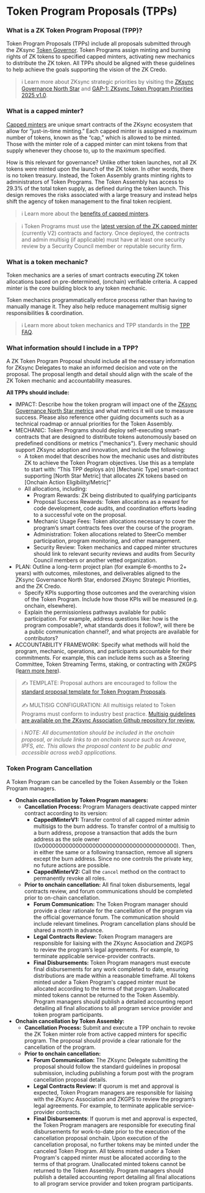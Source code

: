# Token Program Proposals (TPPs)

### What is a ZK Token Program Proposal (TPP)?

Token Program Proposals (TPPs) include all proposals submitted through the ZKsync [Token Governor](https://docs.google.com/document/d/1M2eq7oTw13XqEeVeBWcaDoBvmR-BdWRl3fYlFU8l-W4/edit?usp=sharing). Token Programs assign minting and burning rights of ZK tokens to specified capped minters, activating new mechanics to distribute the ZK token. All TPPs should be aligned with these guidelines to help achieve the goals supporting the vision of the ZK Credo.&#x20;

> ℹ️ Learn more about ZKsync strategic priorities by visiting the [ZKsync Governance North Star](https://docs.zknation.io/zk-nation/zksync-governance-system-north-star) and [GAP-1: ZKsync Token Program Priorities 2025 v1.0](https://vote.zknation.io/dao/proposal/13823050748058617424077595486689751986818771098977300222700522842013613046754?govId=eip155:324:0x496869a7575A1f907D1C5B1eca28e4e9E382afAb).

### What is a capped minter?

[Capped minters](https://docs.zknation.io/zk-token/zk-token#capped-minters) are unique smart contracts of the ZKsync ecosystem that allow for “just-in-time minting.” Each capped minter is assigned a maximum number of tokens, known as the “cap,” which is allowed to be minted. Those with the minter role of a capped minter can mint tokens from that supply whenever they choose to, up to the maximum specified.&#x20;

How is this relevant for governance? Unlike other token launches, not all ZK tokens were minted upon the launch of the ZK token. In other words, there is no token treasury. Instead, the Token Assembly grants minting rights to administrators of Token Programs. The Token Assembly has access to 29.3% of the total token supply, as defined during the token launch. This design removes the risks associated with a large treasury and instead helps shift the agency of token management to the final token recipient.

> ℹ️ Learn more about the [benefits of capped minters](https://forum.zknation.io/t/understanding-key-benefits-of-capped-minters/686).

> ℹ️ Token Programs must use the [latest version of the ZK capped minter](https://forum.zknation.io/t/zk-capped-minter-v2-nested-minters-start-time-expiration-pause-and-cancel/417) (currently V2) contracts and factory. Once deployed, the contracts and admin multisig (if applicable) must have at least one security review by a Security Council member or reputable security firm.

### What is a token mechanic?

Token mechanics are a series of smart contracts executing ZK token allocations based on pre-determined, (onchain) verifiable criteria. A capped minter is the core building block to any token mechanic.&#x20;

Token mechanics programmatically enforce process rather than having to manually manage it. They also help reduce management multisig signer responsibilities & coordination.

> ℹ️ Learn more about token mechanics and TPP standards in the [TPP FAQ](https://forum.zknation.io/t/tpp-frequently-asked-questions/141).

### What information should I include in a TPP?

A ZK Token Program Proposal should include all the necessary information for ZKsync Delegates to make an informed decision and vote on the proposal. The proposal length and detail should align with the scale of the ZK Token mechanic and accountability measures.&#x20;

**All TPPs should include:**

* IMPACT: Describe how the token program will impact one of the [ZKsync Governance North Star metrics](https://docs.zknation.io/zk-nation/zksync-governance-system-north-star) and what metrics it will use to measure success. Please also reference other guiding documents such as a technical roadmap or annual priorities for the Token Assembly.
* MECHANIC: Token Programs should deploy self-executing smart-contracts that are designed to distribute tokens autonomously based on predefined conditions or metrics ("mechanics"). Every mechanic should support ZKsync adoption and innovation, and include the following:
  * A token model that describes how the mechanic uses and distributes ZK to achieve the Token Program objectives. Use this as a template to start with: “This TPP deploys a(n) \[Mechanic Type] smart-contract supporting \[North Star Metric] that allocates ZK tokens based on \[Onchain Action Eligibility/Metric]”
  * All allocations, including:
    * Program Rewards: ZK being distributed to qualifying participants
    * Proposal Success Rewards: Token allocations as a reward for code development, code audits, and coordination efforts leading to a successful vote on the proposal.
    * Mechanic Usage Fees: Token allocations necessary to cover the program’s smart contracts fees over the course of the program.
    * Administration: Token allocations related to SteerCo member participation, program monitoring, and other management.
    * Security Review: Token mechanics and capped minter structures should link to relevant security reviews and audits from Security Council members or another vetted organization.
* PLAN: Outline a long-term project plan (for example 6-months to 2+ years) with outcomes, milestones, and deliverables aligned to the ZKsync Governance North Star, endorsed ZKsync Strategic Priorities, and the ZK Credo.
  * Specify KPIs supporting those outcomes and the overarching vision of the Token Program. Include how those KPIs will be measured (e.g. onchain, elsewhere).
  * Explain the permissionless pathways available for public participation. For example, address questions like: how is the program composable?, what standards does it follow?, will there be a public communication channel?, and what projects are available for contributors?
* ACCOUNTABILITY FRAMEWORK: Specify what methods will hold the program, mechanic, operations, and participants accountable for their commitments. For example, this can include items such as a Steering Committee, Token Streaming Terms, staking, or contracting with ZKGPS (l[earn more here](https://forum.zknation.io/t/zkgps-advancing-accountability-in-proposal-execution/480)).

> ✍️ TEMPLATE: Proposal authors are encouraged to follow the [standard proposal template for Token Program Proposals](https://github.com/zksync-association/governance-resources/blob/main/proposal-templates/02_tpp_template_token_governor.md).\
> \
> ✍️ MULTISIG CONFIGURATION: All multisigs related to Token Programs must conform to industry best practice. [Multisig guidelines are available on the ZKsync Association Github repository for review.](https://github.com/zksync-association/governance-resources/blob/main/MultisigGuide_TokenProgram.md)

> ℹ️ _NOTE: All documentation should be included in the onchain proposal, or include links to an onchain source such as Arweave, IPFS, etc. This allows the proposal content to be public and accessible across web3 applications._

### Token Program Cancellation

A Token Program can be cancelled by the Token Assembly or the Token Program managers.

* **Onchain cancellation by Token Program managers:**
  * **Cancellation Process:** Program Managers deactivate capped minter contract according to its version:
    * **CappedMinterV1:** Transfer control of all capped minter admin multisigs to the burn address. To transfer control of a multisig to a burn address, propose a transaction that adds the burn address as the sole owner (0x0000000000000000000000000000000000000000). Then, in either the same or a following transaction, remove all signers except the burn address. Since no one controls the private key, no future actions are possible.
    * **CappedMinterV2:** Call the `cancel` method on the contract to permanently revoke all roles.
  * **Prior to onchain cancellation:** All final token disbursements, legal contracts review, and forum communications should be completed prior to on-chain cancellation.
    * **Forum Communication:** The Token Program manager should provide a clear rationale for the cancellation of the program via the official governance forum. The communication should include relevant timelines. Program cancellation plans should be shared a month in advance.
    * **Legal Contracts Review:** Token Program managers are responsible for liaising with the ZKsync Association and ZKGPS to review the program’s legal agreements. For example, to terminate applicable service-provider contracts.
    * **Final Disbursements:** Token Program managers must execute final disbursements for any work completed to date, ensuring distributions are made within a reasonable timeframe. All tokens minted under a Token Program's capped minter must be allocated according to the terms of that program. Unallocated minted tokens cannot be returned to the Token Assembly. Program managers should publish a detailed accounting report detailing all final allocations to all program service provider and token program participants.
* **Onchain cancellation by Token Assembly:**
  * **Cancellation Process:** Submit and execute a TPP onchain to revoke the ZK Token minter role from active capped minters for specific program. The proposal should provide a clear rationale for the cancellation of the program.
  * **Prior to onchain cancellation:**
    * **Forum Communication:** The ZKsync Delegate submitting the proposal should follow the standard guidelines in proposal submission, including publishing a forum post with the program cancellation proposal details.
    * **Legal Contracts Review:** If quorum is met and approval is expected, Token Program managers are responsible for liaising with the ZKsync Association and ZKGPS to review the program’s legal agreements. For example, to terminate applicable service-provider contracts.
    * **Final Disbursements**: If quorum is met and approval is expected, the Token Program managers are responsible for executing final disbursements for work-to-date prior to the execution of the cancellation proposal onchain. Upon execution of the cancellation proposal, no further tokens may be minted under the canceled Token Program. All tokens minted under a Token Program's capped minter must be allocated according to the terms of that program. Unallocated minted tokens cannot be returned to the Token Assembly. Program managers should publish a detailed accounting report detailing all final allocations to all program service provider and token program participants.
